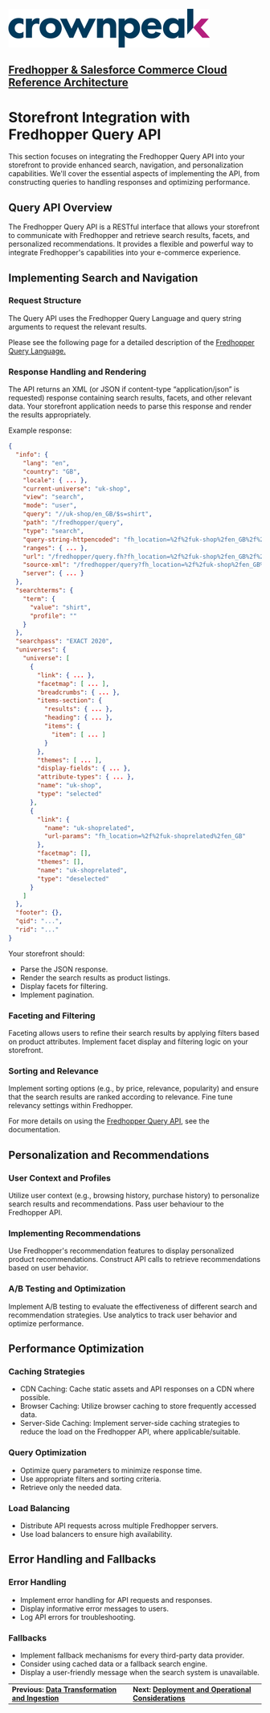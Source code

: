 <a href="http://www.crownpeak.com" target="_blank">![Crownpeak Logo](../../../images/logo/crownpeak-logo.png "Crownpeak Logo")</a>

## [Fredhopper & Salesforce Commerce Cloud Reference Architecture](../README.md)

# Storefront Integration with Fredhopper Query API
This section focuses on integrating the Fredhopper Query API into your storefront to provide enhanced search, navigation, and personalization capabilities. We'll cover the essential aspects of implementing the API, from constructing queries to handling responses and optimizing performance.

## Query API Overview
The Fredhopper Query API is a RESTful interface that allows your storefront to communicate with Fredhopper and retrieve search results, facets, and personalized recommendations. It provides a flexible and powerful way to integrate Fredhopper's capabilities into your e-commerce experience.

## Implementing Search and Navigation

### Request Structure
The Query API uses the Fredhopper Query Language and query string arguments to request the relevant results.

Please see the following page for a detailed description of the [Fredhopper Query Language.](https://crownpeak.gitbook.io/product-discovery/fredhopper-integration-guide/fredhopper-integration-guide-1/front-end-integration/fredhopper-query-language)

### Response Handling and Rendering
The API returns an XML (or JSON if content-type “application/json” is requested) response containing search results, facets, and other relevant data. Your storefront application needs to parse this response and render the results appropriately.

Example response:
```json
{
  "info": {
    "lang": "en",
    "country": "GB",
    "locale": { ... },
    "current-universe": "uk-shop",
    "view": "search",
    "mode": "user",
    "query": "//uk-shop/en_GB/$s=shirt",
    "path": "/fredhopper/query",
    "type": "search",
    "query-string-httpencoded": "fh_location=%2f%2fuk-shop%2fen_GB%2f%24s%3dshirt",
    "ranges": { ... },
    "url": "/fredhopper/query.fh?fh_location=%2f%2fuk-shop%2fen_GB%2f%24s%3dshirt",
    "source-xml": "/fredhopper/query?fh_location=%2f%2fuk-shop%2fen_GB%2f%24s%3dshirt",
    "server": { ... }
  },
  "searchterms": {
    "term": {
      "value": "shirt",
      "profile": ""
    }
  },
  "searchpass": "EXACT 2020",
  "universes": {
    "universe": [
      {
        "link": { ... },
        "facetmap": [ ... ],
        "breadcrumbs": { ... },
        "items-section": {
          "results": { ... },
          "heading": { ... },
          "items": {
            "item": [ ... ]
          }
        },
        "themes": [ ... ],
        "display-fields": { ... },
        "attribute-types": { ... },
        "name": "uk-shop",
        "type": "selected"
      },
      {
        "link": {
          "name": "uk-shoprelated",
          "url-params": "fh_location=%2f%2fuk-shoprelated%2fen_GB"
        },
        "facetmap": [],
        "themes": [],
        "name": "uk-shoprelated",
        "type": "deselected"
      }
    ]
  },
  "footer": {},
  "qid": "...",
  "rid": "..."
}
```

Your storefront should:
- Parse the JSON response.
- Render the search results as product listings.
- Display facets for filtering.
- Implement pagination.

### Faceting and Filtering
Faceting allows users to refine their search results by applying filters based on product attributes. Implement facet display and filtering logic on your storefront.

### Sorting and Relevance
Implement sorting options (e.g., by price, relevance, popularity) and ensure that the search results are ranked according to relevance. Fine tune relevancy settings within Fredhopper.

For more details on using the [Fredhopper Query API](https://crownpeak.gitbook.io/product-discovery/fredhopper-integration-guide/fredhopper-integration-guide-1/front-end-integration), see the documentation.

## Personalization and Recommendations

### User Context and Profiles
Utilize user context (e.g., browsing history, purchase history) to personalize search results and recommendations. Pass user behaviour to the Fredhopper API.

### Implementing Recommendations
Use Fredhopper's recommendation features to display personalized product recommendations. Construct API calls to retrieve recommendations based on user behavior.

### A/B Testing and Optimization
Implement A/B testing to evaluate the effectiveness of different search and recommendation strategies. Use analytics to track user behavior and optimize performance.

## Performance Optimization

### Caching Strategies
- CDN Caching: Cache static assets and API responses on a CDN where possible.
- Browser Caching: Utilize browser caching to store frequently accessed data.
- Server-Side Caching: Implement server-side caching strategies to reduce the load on the Fredhopper API, where applicable/suitable.

### Query Optimization
- Optimize query parameters to minimize response time.
- Use appropriate filters and sorting criteria.
- Retrieve only the needed data.

### Load Balancing
- Distribute API requests across multiple Fredhopper servers.
- Use load balancers to ensure high availability.

## Error Handling and Fallbacks

### Error Handling
- Implement error handling for API requests and responses.
- Display informative error messages to users.
- Log API errors for troubleshooting.

### Fallbacks
- Implement fallback mechanisms for every third-party data provider.
- Consider using cached data or a fallback search engine.
- Display a user-friendly message when the search system is unavailable.

|                                                                                                   |                                                                                                               |
|---------------------------------------------------------------------------------------------------|---------------------------------------------------------------------------------------------------------------|
| **Previous: [Data Transformation and Ingestion](../data-transformation-and-ingestion/README.md)** | **Next: [Deployment and Operational Considerations](../deployment-and-operational-considerations/README.md)** |
